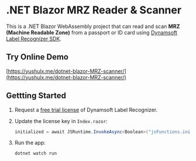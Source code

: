 # .NET Blazor MRZ Reader & Scanner
This is a .NET Blazor WebAssembly project that can read and scan **MRZ (Machine Readable Zone)** from a passport or ID card using [Dynamsoft Label Recognizer SDK](https://www.npmjs.com/package/dynamsoft-label-recognizer).

## Try Online Demo
[https://yushulx.me/dotnet-blazor-MRZ-scanner/](https://yushulx.me/dotnet-blazor-MRZ-scanner/)

## Gettting Started
1. Request a [free trial license](https://www.dynamsoft.com/customer/license/trialLicense?product=dlr&utm_source=github&utm_campaign=dotnet-blazor-mrz-scanner) of Dynamsoft Label Recognizer.
2. Update the license key in `Index.razor`:
    
    ```csharp
    initialized = await JSRuntime.InvokeAsync<Boolean>("jsFunctions.initSDK", "LICENSE-KEY");
    ``````
3. Run the app:

    ```
    dotnet watch run
    ```